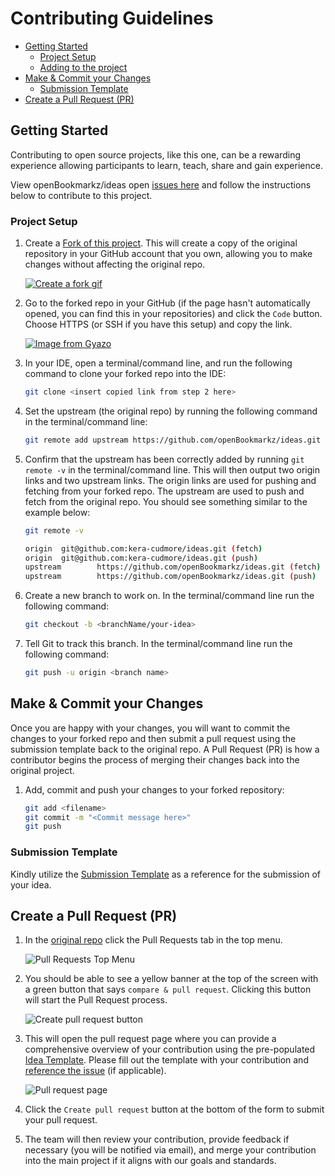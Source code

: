 # Contributing Guidelines

- [Getting Started](#getting-started)
    - [Project Setup](#project-setup)
    - [Adding to the project]()
- [Make & Commit your Changes](#make--commit-your-changes)
    - [Submission Template](#submission-template)
- [Create a Pull Request (PR)](#create-a-pull-request-pr)


## Getting Started

Contributing to open source projects, like this one, can be a rewarding experience allowing participants to learn, teach, share and gain experience.

View openBookmarkz/ideas open [issues here](https://github.com/openBookmarkz/ideas/issues) and follow the instructions below to contribute to this project.


### Project Setup

1. Create a [Fork of this project](https://github.com/openBookmarkz/ideas/fork). This will create a copy of the original repository in your GitHub account that you own, allowing you to make changes without affecting the original repo.

    [![Create a fork gif](https://i.gyazo.com/627b749f3579b667764b2aa5bdb1d62e.gif)](https://gyazo.com/627b749f3579b667764b2aa5bdb1d62e)

2. Go to the forked repo in your GitHub (if the page hasn't automatically opened, you can find this in your repositories) and click the `Code` button. Choose HTTPS (or SSH if you have this setup) and copy the link.

    [![Image from Gyazo](https://i.gyazo.com/31267ab345a0953d8029e27ab99822a8.gif)](https://gyazo.com/31267ab345a0953d8029e27ab99822a8)

3. In your IDE, open a terminal/command line, and run the following command to clone your forked repo into the IDE:

   ```bash
   git clone <insert copied link from step 2 here>
   ```

4. Set the upstream (the original repo) by running the following command in the terminal/command line:

    ```bash
    git remote add upstream https://github.com/openBookmarkz/ideas.git
    ```

5. Confirm that the upstream has been correctly added by running `git remote -v` in the terminal/command line. This will then output two origin links and two upstream links. The origin links are used for pushing and fetching from your forked repo. The upstream are used to push and fetch from the original repo. You should see something similar to the example below:

    ```bash
    git remote -v

    origin  git@github.com:kera-cudmore/ideas.git (fetch)
    origin  git@github.com:kera-cudmore/ideas.git (push)
    upstream        https://github.com/openBookmarkz/ideas.git (fetch)
    upstream        https://github.com/openBookmarkz/ideas.git (push)   

    ```


4. Create a new branch to work on. In the terminal/command line run the following command: 

   ```bash
   git checkout -b <branchName/your-idea>
   ```

5. Tell Git to track this branch. In the terminal/command line run the following command:

    ```bash
    git push -u origin <branch name>
    ```

## Make & Commit your Changes

Once you are happy with your changes, you will want to commit the changes to your forked repo and then submit a pull request using the submission template back to the original repo. A Pull Request (PR) is how a contributor begins the process of merging their changes back into the original project.

1. Add, commit and push your changes to your forked repository: 

    ```bash
    git add <filename>
    git commit -m "<Commit message here>"
    git push
    ```


### Submission Template

Kindly utilize the [Submission Template](https://github.com/openBookmarkz/ideas/tree/main/ideaTemplate) as a reference for the submission of your idea.


## Create a Pull Request (PR)

1. In the [original repo](https://github.com/openBookmarkz/ideas) click the Pull Requests tab in the top menu.

    ![Pull Requests Top Menu](https://github.com/openBookmarkz/ideas/assets/92253071/eb7ff765-18ce-43fa-ad45-5073274a6402)


2. You should be able to see a yellow banner at the top of the screen with a green button that says `compare & pull request`. Clicking this button will start the Pull Request process.

    ![Create pull request button](https://github.com/openBookmarkz/ideas/assets/92253071/1d1870e8-10a7-4b22-b27c-1fe9ff2c6fa0)

3. This will open the pull request page where you can provide a comprehensive overview of your contribution using the pre-populated [Idea Template](https://github.com/openBookmarkz/ideas/tree/main/ideaTemplate). Please fill out the template with your contribution and [reference the issue](https://docs.github.com/en/issues/tracking-your-work-with-issues/linking-a-pull-request-to-an-issue) (if applicable).

    
    ![Pull request page](https://github.com/openBookmarkz/ideas/assets/92253071/c1352683-bb73-4b63-814d-eefca4fb74c0)

4. Click the `Create pull request` button at the bottom of the form to submit your pull request.

3. The team will then review your contribution, provide feedback if necessary (you will be notified via email), and merge your contribution into the main project if it aligns with our goals and standards.
